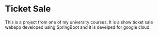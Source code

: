 # Ticket Sale

This is a project from one of my university courses. It is a show ticket sale webapp developed using SpringBoot and it is develped for google cloud. 
